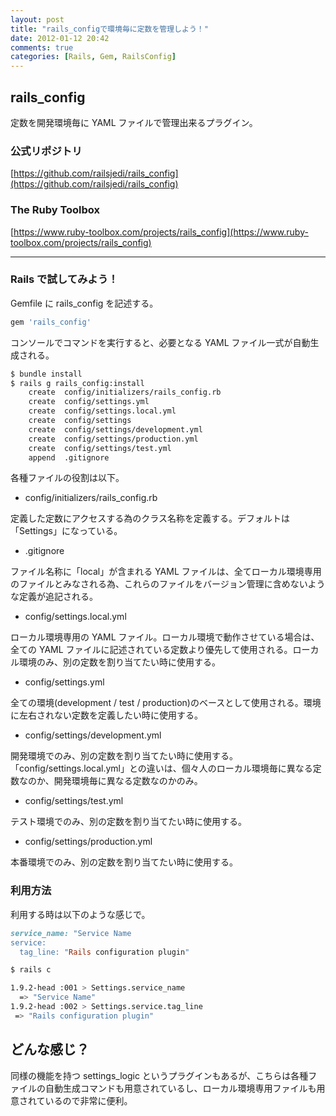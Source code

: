 ```yaml
---
layout: post
title: "rails_configで環境毎に定数を管理しよう！"
date: 2012-01-12 20:42
comments: true
categories: [Rails, Gem, RailsConfig]
---
```


## rails_config

定数を開発環境毎に YAML ファイルで管理出来るプラグイン。

<!-- more -->

### 公式リポジトリ
[https://github.com/railsjedi/rails_config](https://github.com/railsjedi/rails_config)

### The Ruby Toolbox
[https://www.ruby-toolbox.com/projects/rails_config](https://www.ruby-toolbox.com/projects/rails_config)

***

### Rails で試してみよう！

Gemfile に rails_config を記述する。

```ruby Gemfile
gem 'rails_config'
```

コンソールでコマンドを実行すると、必要となる YAML ファイル一式が自動生成される。

```bash
$ bundle install
$ rails g rails_config:install
    create  config/initializers/rails_config.rb
    create  config/settings.yml
    create  config/settings.local.yml
    create  config/settings
    create  config/settings/development.yml
    create  config/settings/production.yml
    create  config/settings/test.yml
    append  .gitignore
```

各種ファイルの役割は以下。

* config/initializers/rails_config.rb

定義した定数にアクセスする為のクラス名称を定義する。デフォルトは「Settings」になっている。

* .gitignore

ファイル名称に「local」が含まれる YAML ファイルは、全てローカル環境専用のファイルとみなされる為、これらのファイルをバージョン管理に含めないような定義が追記される。

* config/settings.local.yml

ローカル環境専用の YAML ファイル。ローカル環境で動作させている場合は、全ての YAML ファイルに記述されている定数より優先して使用される。ローカル環境のみ、別の定数を割り当てたい時に使用する。

* config/settings.yml

全ての環境(development / test / production)のベースとして使用される。環境に左右されない定数を定義したい時に使用する。

* config/settings/development.yml

開発環境でのみ、別の定数を割り当てたい時に使用する。「config/settings.local.yml」との違いは、個々人のローカル環境毎に異なる定数なのか、開発環境毎に異なる定数なのかのみ。

* config/settings/test.yml

テスト環境でのみ、別の定数を割り当てたい時に使用する。

* config/settings/production.yml

本番環境でのみ、別の定数を割り当てたい時に使用する。

### 利用方法

利用する時は以下のような感じで。

```ruby config/settings.yml
service_name: "Service Name
service:
  tag_line: "Rails configuration plugin"
```

```bash
$ rails c

1.9.2-head :001 > Settings.service_name
  => "Service Name"
1.9.2-head :002 > Settings.service.tag_line
 => "Rails configuration plugin"
```

## どんな感じ？

同様の機能を持つ settings_logic というプラグインもあるが、こちらは各種ファイルの自動生成コマンドも用意されているし、ローカル環境専用ファイルも用意されているので非常に便利。
